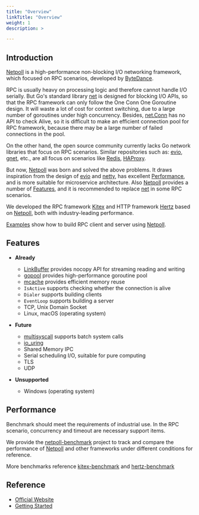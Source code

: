 ```yaml
---
title: "Overview"
linkTitle: "Overview"
weight: 1
description: >

---
```


## Introduction

[Netpoll][Netpoll] is a high-performance non-blocking I/O networking framework, which focused on RPC scenarios, developed by [ByteDance][ByteDance].

RPC is usually heavy on processing logic and therefore cannot handle I/O serially.
But Go's standard library [net][net] is designed for blocking I/O APIs,
so that the RPC framework can only follow the One Conn One Goroutine design.
It will waste a lot of cost for context switching, due to a large number of goroutines under high concurrency.
Besides, [net.Conn][net.Conn] has no API to check Alive, so it is difficult to make an efficient connection pool for RPC framework,
because there may be a large number of failed connections in the pool.

On the other hand, the open source community currently lacks Go network libraries that focus on RPC scenarios.
Similar repositories such as: [evio][evio], [gnet][gnet], etc., are all focus on scenarios like [Redis][Redis], [HAProxy][HAProxy].

But now, [Netpoll][Netpoll] was born and solved the above problems.
It draws inspiration from the design of [evio][evio] and [netty][netty],
has excellent [Performance](#performance), and is more suitable for microservice architecture.
Also [Netpoll][Netpoll] provides a number of [Features](#features),
and it is recommended to replace [net][net] in some RPC scenarios.

We developed the RPC framework [Kitex][Kitex] and HTTP framework [Hertz][Hertz] based on [Netpoll][Netpoll], both with industry-leading performance.

[Examples][netpoll-example] show how to build RPC client and server using [Netpoll][Netpoll].

## Features

* **Already**
    - [LinkBuffer][LinkBuffer] provides nocopy API for streaming reading and writing
    - [gopool][gopool] provides high-performance goroutine pool
    - [mcache][mcache] provides efficient memory reuse
    - `IsActive` supports checking whether the connection is alive
    - `Dialer` supports building clients
    - `EventLoop` supports building a server
    - TCP, Unix Domain Socket
    - Linux, macOS (operating system)

* **Future**
    - [multisyscall][multisyscall] supports batch system calls
    - [io_uring][io_uring]
    - Shared Memory IPC
    - Serial scheduling I/O, suitable for pure computing
    - TLS
    - UDP

* **Unsupported**
    - Windows (operating system)

## Performance

Benchmark should meet the requirements of industrial use.
In the RPC scenario, concurrency and timeout are necessary support items.

We provide the [netpoll-benchmark][netpoll-benchmark] project to track and compare
the performance of [Netpoll][Netpoll] and other frameworks under different conditions for reference.

More benchmarks reference [kitex-benchmark][kitex-benchmark] and [hertz-benchmark][hertz-benchmark]

## Reference

* [Official Website](https://www.cloudwego.io)
* [Getting Started](https://www.cloudwego.io/docs/netpoll/getting-started/)


[Netpoll]: https://github.com/cloudwego/netpoll
[net]: https://github.com/golang/go/tree/master/src/net
[net.Conn]: https://github.com/golang/go/blob/master/src/net/net.go
[evio]: https://github.com/tidwall/evio
[gnet]: https://github.com/panjf2000/gnet
[netty]: https://github.com/netty/netty
[Kitex]: https://github.com/cloudwego/kitex
[Hertz]: https://github.com/cloudwego/hertz
[netpoll-example]: https://github.com/cloudwego/netpoll-examples

[netpoll-benchmark]: https://github.com/cloudwego/netpoll-benchmark
[kitex-benchmark]: https://github.com/cloudwego/kitex-benchmark
[hertz-benchmark]: https://github.com/cloudwego/hertz-benchmark

[ByteDance]: https://www.bytedance.com
[Redis]: https://redis.io
[HAProxy]: http://www.haproxy.org

[LinkBuffer]: nocopy_linkbuffer.go
[gopool]: https://github.com/bytedance/gopkg/tree/develop/util/gopool
[mcache]: https://github.com/bytedance/gopkg/tree/develop/lang/mcache
[multisyscall]: https://github.com/cloudwego/multisyscall
[io_uring]: https://github.com/axboe/liburing
